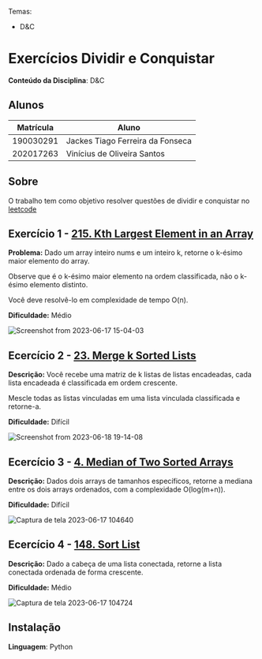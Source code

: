 
Temas:
 - D&C

# Exercícios Dividir e Conquistar

**Conteúdo da Disciplina**: D&C<br>

## Alunos
|Matrícula | Aluno |
| -- | -- |
| 190030291 |  Jackes Tiago Ferreira da Fonseca |
| 202017263 |  Vinícius de Oliveira Santos |

## Sobre 
O trabalho tem como objetivo resolver questões de dividir e conquistar no [leetcode](https://leetcode.com/tag/divide-and-conquer/)

## Exercício 1 - [215. Kth Largest Element in an Array](https://leetcode.com/problems/kth-largest-element-in-an-array/description/)

**Problema:** Dado um array inteiro nums e um inteiro k, retorne o k-ésimo maior elemento do array.

Observe que é o k-ésimo maior elemento na ordem classificada, não o k-ésimo elemento distinto.

Você deve resolvê-lo em complexidade de tempo O(n).

**Dificuldade:** Médio

![Screenshot from 2023-06-17 15-04-03](https://github.com/projeto-de-algoritmos/DC_Exercises_29/assets/53023400/58402ab2-28d7-40d9-b81c-09c52f243014)</br>


## Ecercício 2 - [23. Merge k Sorted Lists](https://leetcode.com/problems/merge-k-sorted-lists/description/)

**Descrição:** Você recebe uma matriz de k listas de listas encadeadas, cada lista encadeada é classificada em ordem crescente.

Mescle todas as listas vinculadas em uma lista vinculada classificada e retorne-a.

**Dificuldade:** Difícil

![Screenshot from 2023-06-18 19-14-08](https://github.com/projeto-de-algoritmos/DC_Exercises_29/assets/53023400/158822d5-1188-49cd-8f99-744aff93e280)</br>

## Ecercício 3 - [4. Median of Two Sorted Arrays](https://leetcode.com/problems/median-of-two-sorted-arrays/)
**Descrição:** Dados dois arrays de tamanhos específicos, retorne a mediana entre os dois arrays ordenados, com a complexidade O(log(m+n)).

**Dificuldade:** Difícil

![Captura de tela 2023-06-17 104640](https://github.com/projeto-de-algoritmos/DividirConquistar_Exercicios_Dupla03/assets/88348878/25c4a356-039d-4203-81ad-c7eeea193406)


## Ecercício 4 - [148. Sort List](https://leetcode.com/problems/sort-list/)
**Descrição:** Dado a cabeça de uma lista conectada, retorne a lista conectada ordenada de forma crescente.

**Dificuldade:** Médio

![Captura de tela 2023-06-17 104724](https://github.com/projeto-de-algoritmos/DividirConquistar_Exercicios_Dupla03/assets/88348878/161c3d3b-c714-4f9b-9f0e-db62af17a2da)

## Instalação 
**Linguagem**: Python<br>